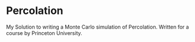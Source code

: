 # Percolation
My Solution to writing a Monte Carlo simulation of Percolation. Written for a course by Princeton University.
